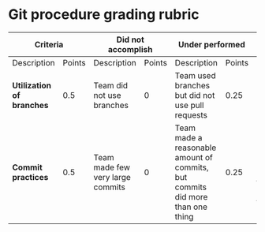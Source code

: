 # Git procedure grading rubric

<table><thead>
  <tr>
    <th  colspan="2">Criteria</th>
    <th  colspan="2">Did not accomplish</th>
    <th  colspan="2">Under performed</th>
    <th  colspan="2">Met expectations</th>
  </tr></thead>
<tbody>
  <tr>
    <td >Description</td>
    <td >Points</td>
    <td >Description</td>
    <td >Points</td>
    <td >Description</td>
    <td >Points</td>
    <td >Description</td>
    <td >Points</td>
  </tr>
  <tr>
    <td><b>Utilization of branches</b></td>
    <td >0.5</td>
    <td >Team did not use branches</td>
    <td >0</td>
    <td>Team used branches but did not use pull requests</td>
    <td >0.25</td>
    <td >Team used branches and pull requests effectively</td>
    <td >0.5</td>
  </tr>
  <tr>
    <td><b>Commit practices</b></td>
    <td >0.5</td>
    <td >Team made few very large commits</td>
    <td >0</td>
    <td>Team made a reasonable amount of commits, but commits did more than one thing</td>
    <td >0.25</td>
    <td >Team made atomic commits that only do one thing</td>
    <td >0.5</td>
  </tr>
</tbody></table>